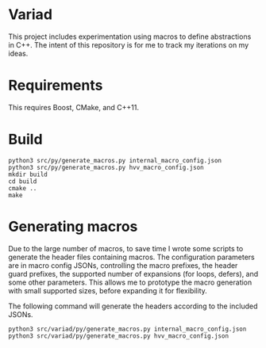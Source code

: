 # Variad

This project includes experimentation using macros to define abstractions in
C++. The intent of this repository is for me to track my iterations on my
ideas.



# Requirements

This requires Boost, CMake, and C++11.

# Build

```shell
python3 src/py/generate_macros.py internal_macro_config.json
python3 src/py/generate_macros.py hvv_macro_config.json
mkdir build
cd build
cmake ..
make
```

# Generating macros

Due to the large number of macros, to save time I wrote some scripts to generate the header files containing macros. The configuration parameters are in macro config JSONs, controlling the macro prefixes, the header guard prefixes, the supported number of expansions (for loops, defers), and some other parameters. This allows me to prototype the macro generation with small supported sizes, before expanding it for flexibility.

The following command will generate the headers according to the included JSONs.

```shell
python3 src/variad/py/generate_macros.py internal_macro_config.json
python3 src/variad/py/generate_macros.py hvv_macro_config.json
```
